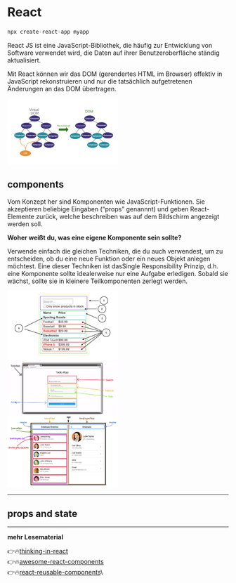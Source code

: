 # React
```javascript
npx create-react-app myapp
```

React JS ist eine JavaScript-Bibliothek, die häufig zur Entwicklung von Software verwendet wird, die Daten auf ihrer Benutzeroberfläche ständig aktualisiert. 

Mit React können wir das DOM (gerendertes HTML im Browser) effektiv in JavaScript rekonstruieren und nur die tatsächlich aufgetretenen Änderungen an das DOM übertragen.

<img src="virtual-dom.jpg" alt="virtual-dom" width="50%">

## components

Vom Konzept her sind Komponenten wie JavaScript-Funktionen. Sie akzeptieren beliebige Eingaben (“props” genannnt) und geben React-Elemente zurück, welche beschreiben was auf dem Bildschirm angezeigt werden soll.

**Woher weißt du, was eine eigene Komponente sein sollte?**

Verwende einfach die gleichen Techniken, die du auch verwendest, um zu entscheiden, ob du eine neue Funktion oder ein neues Objekt anlegen möchtest. Eine dieser Techniken ist dasSingle Responsibility Prinzip, d.h. eine Komponente sollte idealerweise nur eine Aufgabe erledigen. Sobald sie wächst, sollte sie in kleinere Teilkomponenten zerlegt werden.

<img src="components-example1.jpeg" alt="components1" width="50%">
<img src="components-example2.png" alt="components2" width="50%">
<img src="components-example3.png" alt="components3" width="50%">

---
## props and state

---
**mehr Lesematerial**

:point_right::fire:[thinking-in-react](https://de.reactjs.org/docs/thinking-in-react.html)\
:point_right::fire:[awesome-react-components](https://tutorialzine.com/2017/11/15-awesome-react-components)\
:point_right::fire:[react-reusable-components](https://www.robinwieruch.de/react-reusable-components/)\





